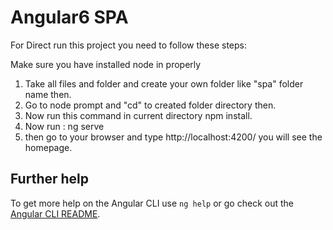 # Angular6 SPA

For Direct run this project you need to follow these steps:

Make sure you have installed node in properly

1. Take all files and folder and create your own folder like "spa" folder name then. 
2. Go to node prompt and "cd" to created folder directory then.
3. Now run this command in current directory npm install.
4. Now run : ng serve
5. then go to your browser and type http://localhost:4200/ you will see the homepage.

## Further help

To get more help on the Angular CLI use `ng help` or go check out the [Angular CLI README](https://github.com/angular/angular-cli/blob/master/README.md).
